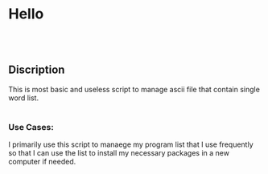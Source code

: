 # Hello
<br><br>
## Discription
This is most basic and useless script to manage ascii file that contain single word list.
<br><br>
### Use Cases:
I primarily use this script to manaege my program list that I use frequently so that I can use the list to install my necessary packages in a new computer if needed.
